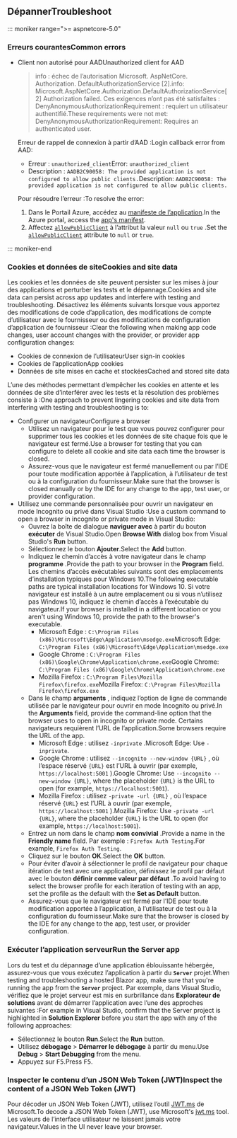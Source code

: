 ## <a name="troubleshoot"></a><span data-ttu-id="f2dea-101">Dépanner</span><span class="sxs-lookup"><span data-stu-id="f2dea-101">Troubleshoot</span></span>

::: moniker range=">= aspnetcore-5.0"

### <a name="common-errors"></a><span data-ttu-id="f2dea-102">Erreurs courantes</span><span class="sxs-lookup"><span data-stu-id="f2dea-102">Common errors</span></span>

* <span data-ttu-id="f2dea-103">Client non autorisé pour AAD</span><span class="sxs-lookup"><span data-stu-id="f2dea-103">Unauthorized client for AAD</span></span>

  > <span data-ttu-id="f2dea-104">info : échec de l’autorisation Microsoft. AspNetCore. Authorization. DefaultAuthorizationService [2].</span><span class="sxs-lookup"><span data-stu-id="f2dea-104">info: Microsoft.AspNetCore.Authorization.DefaultAuthorizationService[2] Authorization failed.</span></span> <span data-ttu-id="f2dea-105">Ces exigences n’ont pas été satisfaites : DenyAnonymousAuthorizationRequirement : requiert un utilisateur authentifié.</span><span class="sxs-lookup"><span data-stu-id="f2dea-105">These requirements were not met: DenyAnonymousAuthorizationRequirement: Requires an authenticated user.</span></span>

  <span data-ttu-id="f2dea-106">Erreur de rappel de connexion à partir d’AAD :</span><span class="sxs-lookup"><span data-stu-id="f2dea-106">Login callback error from AAD:</span></span>

  * <span data-ttu-id="f2dea-107">Erreur : `unauthorized_client`</span><span class="sxs-lookup"><span data-stu-id="f2dea-107">Error: `unauthorized_client`</span></span>
  * <span data-ttu-id="f2dea-108">Description : `AADB2C90058: The provided application is not configured to allow public clients.`</span><span class="sxs-lookup"><span data-stu-id="f2dea-108">Description: `AADB2C90058: The provided application is not configured to allow public clients.`</span></span>

  <span data-ttu-id="f2dea-109">Pour résoudre l’erreur :</span><span class="sxs-lookup"><span data-stu-id="f2dea-109">To resolve the error:</span></span>

  1. <span data-ttu-id="f2dea-110">Dans le Portail Azure, accédez au [manifeste de l’application](/azure/active-directory/develop/reference-app-manifest).</span><span class="sxs-lookup"><span data-stu-id="f2dea-110">In the Azure portal, access the [app's manifest](/azure/active-directory/develop/reference-app-manifest).</span></span>
  1. <span data-ttu-id="f2dea-111">Affectez [`allowPublicClient`](/azure/active-directory/develop/reference-app-manifest#allowpublicclient-attribute) à l’attribut la valeur `null` ou `true` .</span><span class="sxs-lookup"><span data-stu-id="f2dea-111">Set the [`allowPublicClient`](/azure/active-directory/develop/reference-app-manifest#allowpublicclient-attribute) attribute to `null` or `true`.</span></span>

::: moniker-end

### <a name="cookies-and-site-data"></a><span data-ttu-id="f2dea-112">Cookies et données de site</span><span class="sxs-lookup"><span data-stu-id="f2dea-112">Cookies and site data</span></span>

<span data-ttu-id="f2dea-113">Les cookies et les données de site peuvent persister sur les mises à jour des applications et perturber les tests et le dépannage.</span><span class="sxs-lookup"><span data-stu-id="f2dea-113">Cookies and site data can persist across app updates and interfere with testing and troubleshooting.</span></span> <span data-ttu-id="f2dea-114">Désactivez les éléments suivants lorsque vous apportez des modifications de code d’application, des modifications de compte d’utilisateur avec le fournisseur ou des modifications de configuration d’application de fournisseur :</span><span class="sxs-lookup"><span data-stu-id="f2dea-114">Clear the following when making app code changes, user account changes with the provider, or provider app configuration changes:</span></span>

* <span data-ttu-id="f2dea-115">Cookies de connexion de l’utilisateur</span><span class="sxs-lookup"><span data-stu-id="f2dea-115">User sign-in cookies</span></span>
* <span data-ttu-id="f2dea-116">Cookies de l’application</span><span class="sxs-lookup"><span data-stu-id="f2dea-116">App cookies</span></span>
* <span data-ttu-id="f2dea-117">Données de site mises en cache et stockées</span><span class="sxs-lookup"><span data-stu-id="f2dea-117">Cached and stored site data</span></span>

<span data-ttu-id="f2dea-118">L’une des méthodes permettant d’empêcher les cookies en attente et les données de site d’interférer avec les tests et la résolution des problèmes consiste à :</span><span class="sxs-lookup"><span data-stu-id="f2dea-118">One approach to prevent lingering cookies and site data from interfering with testing and troubleshooting is to:</span></span>

* <span data-ttu-id="f2dea-119">Configurer un navigateur</span><span class="sxs-lookup"><span data-stu-id="f2dea-119">Configure a browser</span></span>
  * <span data-ttu-id="f2dea-120">Utilisez un navigateur pour le test que vous pouvez configurer pour supprimer tous les cookies et les données de site chaque fois que le navigateur est fermé.</span><span class="sxs-lookup"><span data-stu-id="f2dea-120">Use a browser for testing that you can configure to delete all cookie and site data each time the browser is closed.</span></span>
  * <span data-ttu-id="f2dea-121">Assurez-vous que le navigateur est fermé manuellement ou par l’IDE pour toute modification apportée à l’application, à l’utilisateur de test ou à la configuration du fournisseur.</span><span class="sxs-lookup"><span data-stu-id="f2dea-121">Make sure that the browser is closed manually or by the IDE for any change to the app, test user, or provider configuration.</span></span>
* <span data-ttu-id="f2dea-122">Utilisez une commande personnalisée pour ouvrir un navigateur en mode Incognito ou privé dans Visual Studio :</span><span class="sxs-lookup"><span data-stu-id="f2dea-122">Use a custom command to open a browser in incognito or private mode in Visual Studio:</span></span>
  * <span data-ttu-id="f2dea-123">Ouvrez la boîte de dialogue **naviguer avec** à partir du bouton **exécuter** de Visual Studio.</span><span class="sxs-lookup"><span data-stu-id="f2dea-123">Open **Browse With** dialog box from Visual Studio's **Run** button.</span></span>
  * <span data-ttu-id="f2dea-124">Sélectionnez le bouton **Ajouter**.</span><span class="sxs-lookup"><span data-stu-id="f2dea-124">Select the **Add** button.</span></span>
  * <span data-ttu-id="f2dea-125">Indiquez le chemin d’accès à votre navigateur dans le champ **programme** .</span><span class="sxs-lookup"><span data-stu-id="f2dea-125">Provide the path to your browser in the **Program** field.</span></span> <span data-ttu-id="f2dea-126">Les chemins d’accès exécutables suivants sont des emplacements d’installation typiques pour Windows 10.</span><span class="sxs-lookup"><span data-stu-id="f2dea-126">The following executable paths are typical installation locations for Windows 10.</span></span> <span data-ttu-id="f2dea-127">Si votre navigateur est installé à un autre emplacement ou si vous n’utilisez pas Windows 10, indiquez le chemin d’accès à l’exécutable du navigateur.</span><span class="sxs-lookup"><span data-stu-id="f2dea-127">If your browser is installed in a different location or you aren't using Windows 10, provide the path to the browser's executable.</span></span>
    * <span data-ttu-id="f2dea-128">Microsoft Edge : `C:\Program Files (x86)\Microsoft\Edge\Application\msedge.exe`</span><span class="sxs-lookup"><span data-stu-id="f2dea-128">Microsoft Edge: `C:\Program Files (x86)\Microsoft\Edge\Application\msedge.exe`</span></span>
    * <span data-ttu-id="f2dea-129">Google Chrome : `C:\Program Files (x86)\Google\Chrome\Application\chrome.exe`</span><span class="sxs-lookup"><span data-stu-id="f2dea-129">Google Chrome: `C:\Program Files (x86)\Google\Chrome\Application\chrome.exe`</span></span>
    * <span data-ttu-id="f2dea-130">Mozilla Firefox : `C:\Program Files\Mozilla Firefox\firefox.exe`</span><span class="sxs-lookup"><span data-stu-id="f2dea-130">Mozilla Firefox: `C:\Program Files\Mozilla Firefox\firefox.exe`</span></span>
  * <span data-ttu-id="f2dea-131">Dans le champ **arguments** , indiquez l’option de ligne de commande utilisée par le navigateur pour ouvrir en mode Incognito ou privé.</span><span class="sxs-lookup"><span data-stu-id="f2dea-131">In the **Arguments** field, provide the command-line option that the browser uses to open in incognito or private mode.</span></span> <span data-ttu-id="f2dea-132">Certains navigateurs requièrent l’URL de l’application.</span><span class="sxs-lookup"><span data-stu-id="f2dea-132">Some browsers require the URL of the app.</span></span>
    * <span data-ttu-id="f2dea-133">Microsoft Edge : utilisez `-inprivate` .</span><span class="sxs-lookup"><span data-stu-id="f2dea-133">Microsoft Edge: Use `-inprivate`.</span></span>
    * <span data-ttu-id="f2dea-134">Google Chrome : utilisez `--incognito --new-window {URL}` , où l’espace réservé `{URL}` est l’URL à ouvrir (par exemple, `https://localhost:5001` ).</span><span class="sxs-lookup"><span data-stu-id="f2dea-134">Google Chrome: Use `--incognito --new-window {URL}`, where the placeholder `{URL}` is the URL to open (for example, `https://localhost:5001`).</span></span>
    * <span data-ttu-id="f2dea-135">Mozilla Firefox : utilisez `-private -url {URL}` , où l’espace réservé `{URL}` est l’URL à ouvrir (par exemple, `https://localhost:5001` ).</span><span class="sxs-lookup"><span data-stu-id="f2dea-135">Mozilla Firefox: Use `-private -url {URL}`, where the placeholder `{URL}` is the URL to open (for example, `https://localhost:5001`).</span></span>
  * <span data-ttu-id="f2dea-136">Entrez un nom dans le champ **nom convivial** .</span><span class="sxs-lookup"><span data-stu-id="f2dea-136">Provide a name in the **Friendly name** field.</span></span> <span data-ttu-id="f2dea-137">Par exemple : `Firefox Auth Testing`.</span><span class="sxs-lookup"><span data-stu-id="f2dea-137">For example, `Firefox Auth Testing`.</span></span>
  * <span data-ttu-id="f2dea-138">Cliquez sur le bouton **OK**.</span><span class="sxs-lookup"><span data-stu-id="f2dea-138">Select the **OK** button.</span></span>
  * <span data-ttu-id="f2dea-139">Pour éviter d’avoir à sélectionner le profil de navigateur pour chaque itération de test avec une application, définissez le profil par défaut avec le bouton **définir comme valeur par défaut** .</span><span class="sxs-lookup"><span data-stu-id="f2dea-139">To avoid having to select the browser profile for each iteration of testing with an app, set the profile as the default with the **Set as Default** button.</span></span>
  * <span data-ttu-id="f2dea-140">Assurez-vous que le navigateur est fermé par l’IDE pour toute modification apportée à l’application, à l’utilisateur de test ou à la configuration du fournisseur.</span><span class="sxs-lookup"><span data-stu-id="f2dea-140">Make sure that the browser is closed by the IDE for any change to the app, test user, or provider configuration.</span></span>

### <a name="run-the-server-app"></a><span data-ttu-id="f2dea-141">Exécuter l’application serveur</span><span class="sxs-lookup"><span data-stu-id="f2dea-141">Run the Server app</span></span>

<span data-ttu-id="f2dea-142">Lors du test et du dépannage d’une application éblouissante hébergée, assurez-vous que vous exécutez l’application à partir du **`Server`** projet.</span><span class="sxs-lookup"><span data-stu-id="f2dea-142">When testing and troubleshooting a hosted Blazor app, make sure that you're running the app from the **`Server`** project.</span></span> <span data-ttu-id="f2dea-143">Par exemple, dans Visual Studio, vérifiez que le projet serveur est mis en surbrillance dans **Explorateur de solutions** avant de démarrer l’application avec l’une des approches suivantes :</span><span class="sxs-lookup"><span data-stu-id="f2dea-143">For example in Visual Studio, confirm that the Server project is highlighted in **Solution Explorer** before you start the app with any of the following approaches:</span></span>

* <span data-ttu-id="f2dea-144">Sélectionnez le bouton **Run**.</span><span class="sxs-lookup"><span data-stu-id="f2dea-144">Select the **Run** button.</span></span>
* <span data-ttu-id="f2dea-145">Utilisez **débogage**  >  **Démarrer le débogage** à partir du menu.</span><span class="sxs-lookup"><span data-stu-id="f2dea-145">Use **Debug** > **Start Debugging** from the menu.</span></span>
* <span data-ttu-id="f2dea-146">Appuyez sur <kbd>F5</kbd>.</span><span class="sxs-lookup"><span data-stu-id="f2dea-146">Press <kbd>F5</kbd>.</span></span>

### <a name="inspect-the-content-of-a-json-web-token-jwt"></a><span data-ttu-id="f2dea-147">Inspecter le contenu d’un JSON Web Token (JWT)</span><span class="sxs-lookup"><span data-stu-id="f2dea-147">Inspect the content of a JSON Web Token (JWT)</span></span>

<span data-ttu-id="f2dea-148">Pour décoder un JSON Web Token (JWT), utilisez l’outil [JWT.ms](https://jwt.ms/) de Microsoft.</span><span class="sxs-lookup"><span data-stu-id="f2dea-148">To decode a JSON Web Token (JWT), use Microsoft's [jwt.ms](https://jwt.ms/) tool.</span></span> <span data-ttu-id="f2dea-149">Les valeurs de l’interface utilisateur ne laissent jamais votre navigateur.</span><span class="sxs-lookup"><span data-stu-id="f2dea-149">Values in the UI never leave your browser.</span></span>
